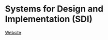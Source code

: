 # Systems for Design and Implementation (SDI)

[Website](https://web.archive.org/web/20150302002150/http://www.cs.ubbcluj.ro/~grigo/sdi/)
